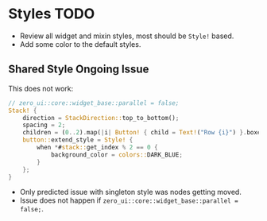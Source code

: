 # Styles TODO

* Review all widget and mixin styles, most should be `Style!` based.
* Add some color to the default styles.

## Shared Style Ongoing Issue

This does not work:

```rust
// zero_ui::core::widget_base::parallel = false;
Stack! {
    direction = StackDirection::top_to_bottom();
    spacing = 2;
    children = (0..2).map(|i| Button! { child = Text!("Row {i}") }.boxed()).collect::<UiNodeVec>();
    button::extend_style = Style! {
        when *#stack::get_index % 2 == 0 {
            background_color = colors::DARK_BLUE;
        }
    };
}
```

* Only predicted issue with singleton style was nodes getting moved.
* Issue does not happen if `zero_ui::core::widget_base::parallel = false;`.